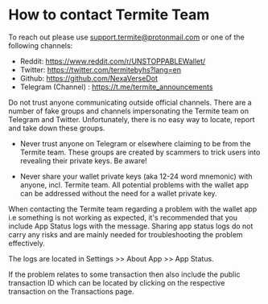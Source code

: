 # How to contact Termite Team

To reach out please use support.termite@protonmail.com or one of the following channels:

- Reddit: https://www.reddit.com/r/UNSTOPPABLEWallet/
- Twitter: https://twitter.com/termitebyhs?lang=en
- Github: https://github.com/NexaVerseDot
- Telegram (Channel) : https://t.me/termite_announcements

Do not trust anyone communicating outside official channels. There are a number of fake groups and channels impersonating the Termite team on Telegram and Twitter. Unfortunately, there is no easy way to locate, report and take down these groups.

- Never trust anyone on Telegram or elsewhere claiming to be from the Termite team. These groups are created by scammers to trick users into revealing their private keys. Be aware!

- Never share your wallet private keys (aka 12-24 word mnemonic) with anyone, incl. Termite team. All potential problems with the wallet app can be addressed without the need for a wallet private key.

When contacting the Termite team regarding a problem with the wallet app i.e something is not working as expected, it's recommended that you include App Status logs with the message. Sharing app status logs do not carry any risks and are mainly needed for troubleshooting the problem effectively.

The logs are located in Settings >> About App >> App Status.

If the problem relates to some transaction then also include the public transaction ID which can be located by clicking on the respective transaction on the Transactions page.
